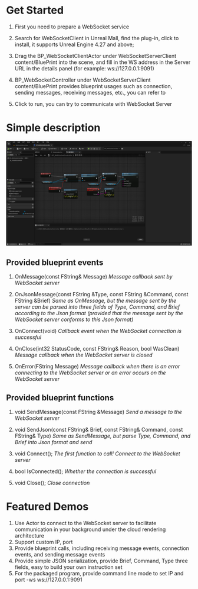 # Get Started

1. First you need to prepare a WebSocket service  

2. Search for WebSocketClient in Unreal Mall, find the plug-in, click to install, it supports Unreal Engine 4.27 and above;

3. Drag the BP_WebSocketClientActor under WebSocketServerClient content/BluePrint into the scene, and fill in the WS address in the Server URL in the details panel (for example: ws://127.0.0.1:9091)

4. BP_WebSocketController under WebSocketServerClient content/BluePrint provides blueprint usages such as connection, sending messages, receiving messages, etc., you can refer to

5. Click to run, you can try to communicate with WebSocket Server

# Simple description

![Simple description](./images/BlueprintDemo.png)

## Provided blueprint events

1. OnMessage(const FString& Message)  *Message callback sent by WebSocket server*

2. OnJsonMessage(const FString &Type, const FString &Command, const FString &Brief) *Same as OnMessage, but the message sent by the server can be parsed into three fields of Type, Command, and Brief according to the Json format (provided that the message sent by the WebSocket server conforms to this Json format)*

3. OnConnect(void) *Callback event when the WebSocket connection is successful*

4. OnClose(int32 StatusCode, const FString& Reason, bool WasClean) *Message callback when the WebSocket server is closed*

5. OnError(FString Message) *Message callback when there is an error connecting to the WebSocket server or an error occurs on the WebSocket server*

## Provided blueprint functions

1. void SendMessage(const FString &Message) *Send a message to the WebSocket server*

2. void SendJson(const FString& Brief, const FString& Command, const FString& Type) *Same as SendMessage, but parse Type, Command, and Brief into Json format and send*

3. void Connect(); *The first function to call! Connect to the WebSocket server*

4. bool IsConnected(); *Whether the connection is successful*

5. void Close(); *Close connection*

# Featured Demos

1. Use Actor to connect to the WebSocket server to facilitate communication in your background under the cloud rendering architecture
2. Support custom IP, port
3. Provide blueprint calls, including receiving message events, connection events, and sending message events
4. Provide simple JSON serialization, provide Brief, Command, Type three fields, easy to build your own instruction set
5. For the packaged program, provide command line mode to set IP and port -ws ws://127.0.0.1:9091
